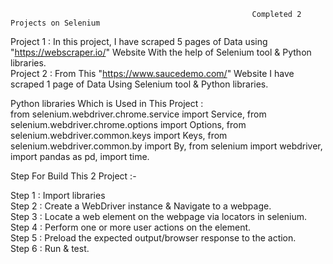                                                           Completed 2 Projects on Selenium
                                                                        
Project 1 : In this project, I have scraped 5 pages of Data using "https://webscraper.io/" Website With the help of Selenium tool & Python libraries.\
Project 2 : From This "https://www.saucedemo.com/" Website I have scraped 1 page of Data Using Selenium tool & Python libraries.

Python libraries Which is Used in This Project :  
from selenium.webdriver.chrome.service import Service, 
from selenium.webdriver.chrome.options import Options, 
from selenium.webdriver.common.keys import Keys, 
from selenium.webdriver.common.by import By, 
from selenium import webdriver, 
import pandas as pd, 
import time.

Step For Build This 2 Project :- 

Step 1 : Import libraries \
Step 2 : Create a WebDriver instance & Navigate to a webpage. \
Step 3 : Locate a web element on the webpage via locators in selenium. \
Step 4 : Perform one or more user actions on the element. \
Step 5 : Preload the expected output/browser response to the action. \
Step 6 : Run & test.
